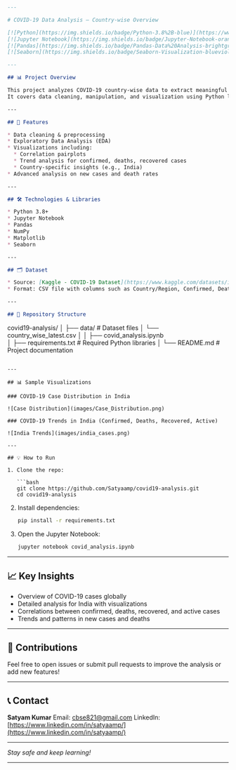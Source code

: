 
```markdown
---

# COVID-19 Data Analysis — Country-wise Overview

[![Python](https://img.shields.io/badge/Python-3.8%2B-blue)](https://www.python.org/)
[![Jupyter Notebook](https://img.shields.io/badge/Jupyter-Notebook-orange)](https://jupyter.org/)
[![Pandas](https://img.shields.io/badge/Pandas-Data%20Analysis-brightgreen)](https://pandas.pydata.org/)
[![Seaborn](https://img.shields.io/badge/Seaborn-Visualization-blueviolet)](https://seaborn.pydata.org/)

---

## 📊 Project Overview

This project analyzes COVID-19 country-wise data to extract meaningful insights and visualize trends.  
It covers data cleaning, manipulation, and visualization using Python libraries like Pandas, NumPy, Matplotlib and Seaborn.

---

## 🚀 Features

* Data cleaning & preprocessing  
* Exploratory Data Analysis (EDA)  
* Visualizations including:  
  * Correlation pairplots  
  * Trend analysis for confirmed, deaths, recovered cases  
  * Country-specific insights (e.g., India)  
* Advanced analysis on new cases and death rates  

---

## 🛠️ Technologies & Libraries

* Python 3.8+  
* Jupyter Notebook  
* Pandas  
* NumPy  
* Matplotlib  
* Seaborn  

---

## 🗂️ Dataset

* Source: [Kaggle - COVID-19 Dataset](https://www.kaggle.com/datasets/imdevskp/corona-virus-report)  
* Format: CSV file with columns such as Country/Region, Confirmed, Deaths, Recovered, Active, New cases, New deaths, etc.

---

## 📂 Repository Structure

```

covid19-analysis/
│
├── data/                 # Dataset files
│   └── country_wise_latest.csv
│
│
├── covid_analysis.ipynb  
│
├── requirements.txt      # Required Python libraries
│
└── README.md             # Project documentation

````

---

## 📊 Sample Visualizations

### COVID-19 Case Distribution in India

![Case Distribution](images/Case_Distribution.png)

### COVID-19 Trends in India (Confirmed, Deaths, Recovered, Active)

![India Trends](images/india_cases.png)

---

## 💡 How to Run

1. Clone the repo:

   ```bash
   git clone https://github.com/Satyaamp/covid19-analysis.git
   cd covid19-analysis
````

2. Install dependencies:

   ```bash
   pip install -r requirements.txt
   ```

3. Open the Jupyter Notebook:

   ```bash
   jupyter notebook covid_analysis.ipynb
   ```

---

## 📈 Key Insights

* Overview of COVID-19 cases globally
* Detailed analysis for India with visualizations
* Correlations between confirmed, deaths, recovered, and active cases
* Trends and patterns in new cases and deaths

---

## 🤝 Contributions

Feel free to open issues or submit pull requests to improve the analysis or add new features!

---

## 📞 Contact

**Satyam Kumar**
Email: [cbse821@gmail.com](mailto:cbse821@gmail.com)
LinkedIn: [https://www.linkedin.com/in/satyaamp/](https://www.linkedin.com/in/satyaamp/)

---

*Stay safe and keep learning!*

---

```

